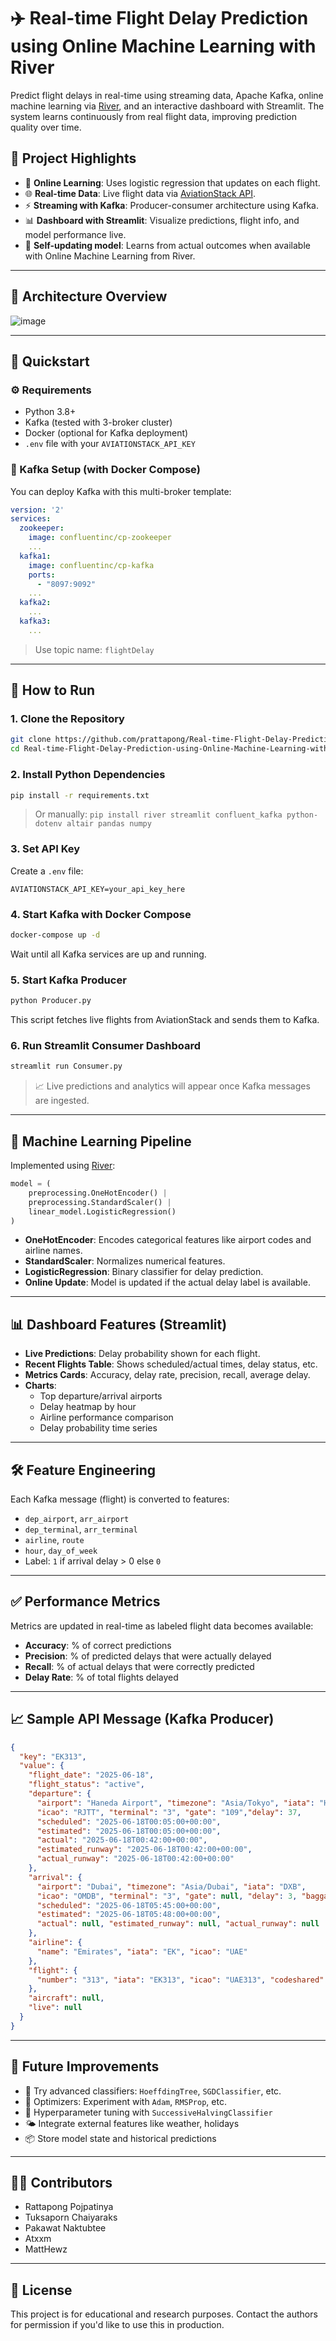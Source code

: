 
# ✈️ Real-time Flight Delay Prediction using Online Machine Learning with River

Predict flight delays in real-time using streaming data, Apache Kafka, online machine learning via [River](https://riverml.xyz/), and an interactive dashboard with Streamlit. The system learns continuously from real flight data, improving prediction quality over time.

## 📌 Project Highlights

- 🔁 **Online Learning**: Uses logistic regression that updates on each flight.
- 🌐 **Real-time Data**: Live flight data via [AviationStack API](https://aviationstack.com/).
- ⚡ **Streaming with Kafka**: Producer-consumer architecture using Kafka.
- 📊 **Dashboard with Streamlit**: Visualize predictions, flight info, and model performance live.
- 🔄 **Self-updating model**: Learns from actual outcomes when available with Online Machine Learning from River.

---

## 📁 Architecture Overview

![image](https://github.com/user-attachments/assets/fdfaeb40-4991-4b68-b7ff-f99b91a1bb3f)


---

## 🚀 Quickstart

### ⚙️ Requirements

- Python 3.8+
- Kafka (tested with 3-broker cluster)
- Docker (optional for Kafka deployment)
- `.env` file with your `AVIATIONSTACK_API_KEY`

### 🐳 Kafka Setup (with Docker Compose)

You can deploy Kafka with this multi-broker template:

```yaml
version: '2'
services:
  zookeeper:
    image: confluentinc/cp-zookeeper
    ...
  kafka1:
    image: confluentinc/cp-kafka
    ports:
      - "8097:9092"
    ...
  kafka2:
    ...
  kafka3:
    ...
```

> Use topic name: `flightDelay`

---

## 🔧 How to Run

### 1. Clone the Repository

```bash
git clone https://github.com/prattapong/Real-time-Flight-Delay-Prediction-using-Online-Machine-Learning-with-River.git
cd Real-time-Flight-Delay-Prediction-using-Online-Machine-Learning-with-River
```

### 2. Install Python Dependencies

```bash
pip install -r requirements.txt
```

> Or manually: `pip install river streamlit confluent_kafka python-dotenv altair pandas numpy`

### 3. Set API Key

Create a `.env` file:

```
AVIATIONSTACK_API_KEY=your_api_key_here
```

### 4. Start Kafka with Docker Compose

```bash
docker-compose up -d
```

Wait until all Kafka services are up and running.

### 5. Start Kafka Producer

```bash
python Producer.py
```

This script fetches live flights from AviationStack and sends them to Kafka.

### 6. Run Streamlit Consumer Dashboard

```bash
streamlit run Consumer.py
```

> 📈 Live predictions and analytics will appear once Kafka messages are ingested.

---

## 🧠 Machine Learning Pipeline

Implemented using [River](https://riverml.xyz/):

```python
model = (
    preprocessing.OneHotEncoder() |
    preprocessing.StandardScaler() |
    linear_model.LogisticRegression()
)
```

- **OneHotEncoder**: Encodes categorical features like airport codes and airline names.
- **StandardScaler**: Normalizes numerical features.
- **LogisticRegression**: Binary classifier for delay prediction.
- **Online Update**: Model is updated if the actual delay label is available.

---

## 📊 Dashboard Features (Streamlit)

- **Live Predictions**: Delay probability shown for each flight.
- **Recent Flights Table**: Shows scheduled/actual times, delay status, etc.
- **Metrics Cards**: Accuracy, delay rate, precision, recall, average delay.
- **Charts**:
  - Top departure/arrival airports
  - Delay heatmap by hour
  - Airline performance comparison
  - Delay probability time series

---

## 🛠️ Feature Engineering

Each Kafka message (flight) is converted to features:

- `dep_airport`, `arr_airport`
- `dep_terminal`, `arr_terminal`
- `airline`, `route`
- `hour`, `day_of_week`
- Label: `1` if arrival delay > 0 else `0`

---

## ✅ Performance Metrics

Metrics are updated in real-time as labeled flight data becomes available:

- **Accuracy**: % of correct predictions
- **Precision**: % of predicted delays that were actually delayed
- **Recall**: % of actual delays that were correctly predicted
- **Delay Rate**: % of total flights delayed

---

## 📈 Sample API Message (Kafka Producer)

```json
{
  "key": "EK313",
  "value": {
    "flight_date": "2025-06-18",
    "flight_status": "active",
    "departure": {
      "airport": "Haneda Airport", "timezone": "Asia/Tokyo", "iata": "HND",
      "icao": "RJTT", "terminal": "3", "gate": "109","delay": 37,
      "scheduled": "2025-06-18T00:05:00+00:00",
      "estimated": "2025-06-18T00:05:00+00:00",
      "actual": "2025-06-18T00:42:00+00:00",
      "estimated_runway": "2025-06-18T00:42:00+00:00",
      "actual_runway": "2025-06-18T00:42:00+00:00"
    },
    "arrival": {
      "airport": "Dubai", "timezone": "Asia/Dubai", "iata": "DXB",
      "icao": "OMDB", "terminal": "3", "gate": null, "delay": 3, "baggage": "1",
      "scheduled": "2025-06-18T05:45:00+00:00",
      "estimated": "2025-06-18T05:48:00+00:00",
      "actual": null, "estimated_runway": null, "actual_runway": null
    },
    "airline": {
      "name": "Emirates", "iata": "EK", "icao": "UAE"
    },
    "flight": {
      "number": "313", "iata": "EK313", "icao": "UAE313", "codeshared": null
    },
    "aircraft": null,
    "live": null
  }
}
```

---

## 🔮 Future Improvements

- 🧪 Try advanced classifiers: `HoeffdingTree`, `SGDClassifier`, etc.
- 🧠 Optimizers: Experiment with `Adam`, `RMSProp`, etc.
- 🔧 Hyperparameter tuning with `SuccessiveHalvingClassifier`
- 🌤 Integrate external features like weather, holidays
- 📦 Store model state and historical predictions

---

## 🧑‍💻 Contributors

- Rattapong Pojpatinya  
- Tuksaporn Chaiyaraks  
- Pakawat Naktubtee  
- Atxxm  
- MattHewz

---

## 📜 License

This project is for educational and research purposes. Contact the authors for permission if you'd like to use this in production.
